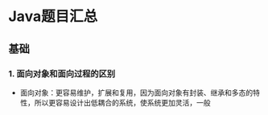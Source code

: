 # Java题目汇总

## 基础

### 1. 面向对象和面向过程的区别

- 面向对象：更容易维护，扩展和复用，因为面向对象有封装、继承和多态的特性，所以更容易设计出低耦合的系统，使系统更加灵活，一般

